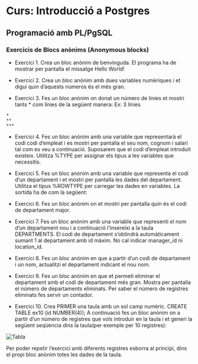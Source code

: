 # Curs: Introducció a Postgres

## Programació amb PL/PgSQL

### Exercicis de Blocs anònims (Anonymous blocks)

* Exercici 1.
Crea un bloc anònim de benvinguda. 
El programa ha de mostrar per pantalla el missatge Hello World!

* Exercici 2.
Crea un bloc anònim amb dues variables numèriques i et digui quin d’aquests números és el més gran.

* Exercici 3. 
Fes un bloc anònim on donat un número de línies et mostri tants * com línies de la següent manera:
Ex: 3 línies
```
*
**
***
```
* Exercici 4. 
Fes un bloc anònim amb una variable que representarà el codi codi d’empleat i es mostri per pantalla el seu nom, cognom i salari tal com es veu a continuació. Suposarem que el codi d’empleat introduït existeix. Utilitza %TYPE per assignar els tipus a les variables que necessitis.
 
* Exercici 5. 
Fes un bloc anònim amb una variable que representa el codi d’un departament i et mostri per pantalla les dades del departament. Utilitza el tipus %ROWTYPE per carregar les dades en variables. La sortida ha de com la següent:
 
* Exercici 6. 
Fes un bloc anònim on et mostri per pantalla quin és el codi de departament major.

* Exercici 7. 
Fes un bloc anònim  amb una variable que representi el nom d’un departament nou i a continuació l’insereixi a la taula DEPARTMENTS. El codi de departament s’obtindrà automàticament sumant 1 al departament amb id màxim. No cal indicar manager_id ni location_id.

* Exercici 8. 
Fes un bloc anònim en que  a partir d’un codi de departament i un nom,  actualitzi el departament indicant el nou nom.

* Exercici 9. 
Fes un bloc anònim en que et permeti eliminar el departament amb el  codi de departament més gran. Mostra per pantalla el número de departaments eliminats. Per saber el número de registres eliminats fes servir un contador.

* Exercici 10. 
Crea PRIMER una taula amb un sol camp numèric. 
CREATE TABLE ex10 (id NUMBER(4));
A continuació fes un bloc anònim on a partir d’un número de registres que vols introduir en la taula i et generi la següent seqüència  dins la taula(per exemple per 10 registres):

![Tabla](https://github.com/fbarraga/Postgres-DB/blob/master/UF3/ets/tiobe.png?raw=true)

Per poder repetir l’exercici amb diferents registres esborra al principi, dins el propi bloc anònim totes les dades de la taula.


